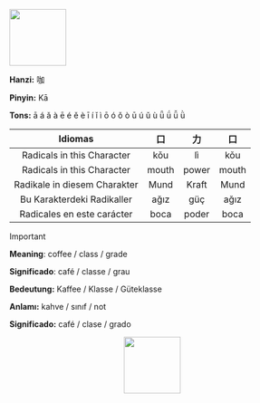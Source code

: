 <a href="https://www.youtube.com/@deisefreire5875/videos" target="blank"><img align="center" src="" alt="" height="100" /></a> 

**Hanzi:** 咖

**Pinyin:** Kā


**Tons:** ā á ǎ à ē é ě è ī í ǐ ì ō ó ǒ ò ū ú ǔ ù ǖ ǘ ǚ ǜ 

| Idiomas | 口 | 力 | 口 |
| :---: | :---: | :---: | :---: |
| Radicals in this Character | kǒu | lì | kǒu |
| Radicals in this Character | mouth | power | mouth |
| Radikale in diesem Charakter | Mund | Kraft | Mund |
| Bu Karakterdeki Radikaller | ağız | güç | ağız | 
| Radicales en este carácter | boca | poder | boca |

> [!IMPORTANT]
>
> **Meaning**: coffee / class / grade
> 
> **Significado**: café / classe / grau
> 
> **Bedeutung:** Kaffee / Klasse / Güteklasse
>
> **Anlamı:** kahve / sınıf / not
>
> **Significado:** café / clase / grado

<p align="center">
<a href="https://www.youtube.com/@deisefreire5875/videos" target="blank"><img align="center" src="" alt="" height="100" /></a> 
</p>